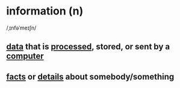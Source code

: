 # information (n)

/ˌɪnfəˈmeɪʃn/

## [data](data-n.md#information-that-is-stored-by-a-computer) that is [processed](process-v.md#process-something---to-perform-a-series-of-operations-on-data-in-a-computer), stored, or sent by a [computer](computer-n.md#an-electronic-machine-that-can-store-organize-and-find-information-do-processes-with-numbers-and-other-data-and-control-other-machines)

## [facts](fact-n.md#a-thing-that-is-known-to-be-true-especially-when-it-can-be-proved) or [details](detail-n.md#the-small-facts-or-features-of-something-when-you-consider-them-all-together-chi-tiết) about somebody/something